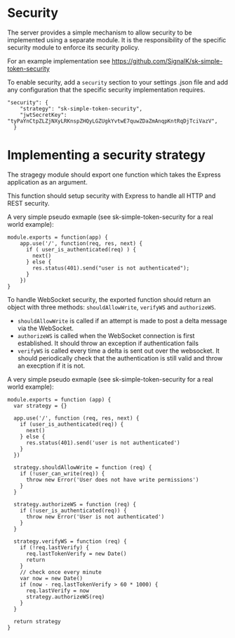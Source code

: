 Security
========

The server provides a simple mechanism to allow security to be implemented using a separate module.
It is the responsibility of the specific security module to enforce its security policy.

For an example implementation see https://github.com/SignalK/sk-simple-token-security

To enable security, add a `security` section to your settings .json file and add any configuration that the specific security implementation requires.

```
"security": {
    "strategy": "sk-simple-token-security",
    "jwtSecretKey": "tyPaYnCtpZLZjNXyLRKnspZHQyLGZUgkYvtwE7quwZDaZmAnqpKntRqDjTciVazV",
  }
```

Implementing a security strategy
================================

The stragegy module should export one function which takes the Express application as an argument.

This function should setup security with Express to handle all HTTP and REST security.

A very simple pseudo exmaple (see sk-simple-token-security for a real world example):

```
module.exports = function(app) {
    app.use('/', function(req, res, next) {
      if ( user_is_authenticated(req) ) {
        next()
      } else {
        res.status(401).send("user is not authenticated");
      }
    })
}
```

To handle WebSocket security, the exported function should return an object with three methods: `shouldAllowWrite`, `verifyWS` and `authorizeWS`.

* `shouldAllowWrite` is called if an attempt is made to post a delta message via the WebSocket.
* `authorizeWS` is called when the WebSocket connection is first established. It should throw an exception if authentication fails
* `verifyWS` is called every time a delta is sent out over the websocket. It should periodically check that the authentication is still valid and throw an execption if it is not.

A very simple pseudo exmaple (see sk-simple-token-security for a real world example):

```
module.exports = function (app) {
  var strategy = {}

  app.use('/', function (req, res, next) {
    if (user_is_authenticated(req)) {
      next()
    } else {
      res.status(401).send('user is not authenticated')
    }
  })

  strategy.shouldAllowWrite = function (req) {
    if (!user_can_write(req)) {
      throw new Error('User does not have write permissions')
    }
  }

  strategy.authorizeWS = function (req) {
    if (!user_is_authenticated(req)) {
      throw new Error('User is not authenticated')
    }
  }

  strategy.verifyWS = function (req) {
    if (!req.lastVerify) {
      req.lastTokenVerify = new Date()
      return
    }
    // check once every minute
    var now = new Date()
    if (now - req.lastTokenVerify > 60 * 1000) {
      req.lastVerify = now
      strategy.authorizeWS(req)
    }
  }

  return strategy
}
```
